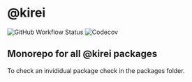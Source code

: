 @kirei
===================

![GitHub Workflow Status](https://img.shields.io/github/workflow/status/ifaxity/kirei/Tests?style=for-the-badge)
![Codecov](https://img.shields.io/codecov/c/github/ifaxity/kirei?style=for-the-badge)

## Monorepo for all @kirei packages

To check an invididual package check in the packages folder.
